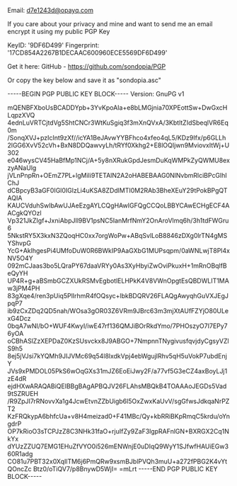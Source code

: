 Email: d7e1243d@opayq.com

If you care about your privacy and mine and want to send me an email encrypt it using my public PGP Key

KeyID: '9DF6D499'
Fingerprint: '17CD854A2267B1DECAAC600960ECE5569DF6D499'

Get it here:
GitHub - https://github.com/sondopia/PGP

Or copy the key below and save it as "sondopia.asc" 

-----BEGIN PGP PUBLIC KEY BLOCK-----
Version: GnuPG v1

mQENBFXboUsBCADDYpb+3YvKpoAIa+e8bLMGjnia70XPEottSw+DwGxcHLqpzXVQ
4ednLuVRTCjtdVg5ShtCNCr3WtKuSgiq3f3mXnQVxA/3KbtltZIdSbeqlVR6Eq0m
/SonqXVJ+pzIcInt9zXf//icYA1BeJAvwYYBFhco4xfeo4qL5/KDz9Ifx/p6GLLh
2lGG6XvV52cVh+BxN8DDQawvyLh/tRYf0Xkhg2+E8lOQIjwn9MviovxItWj+U302
e046wysCV45HaBfMp1NCj/A+5y8nXRukGpdJesmDuKqWMPkZyQWMU8exzyANaUlg
jVLnPnpRn+OEmZ7PL+lgMili9TETAlN2A2oHABEBAAG0NlNvbmRlciBPcGlhIChJ
dCBpcyB3aGF0IGl0IGlzLi4uKSA8ZDdlMTI0M2RAb3BheXEuY29tPokBPgQTAQIA
KAUCVduhSwIbAwUJAeEzgAYLCQgHAwIGFQgCCQoLBBYCAwECHgECF4AACgkQYOzl
Vp321JkZIgf+JxniAbpJIl9BV1psNC5IanMrfNmY2OnAroVlmq6h/3h1tdFWGru6
5NkstRY5X3kxN3ZQoqHC0xx7orgWoPw+ABqSvlLoB8846zDXg0lrTN4gMSYShvpG
YcG+AklhgesPi4UMfoDuW0R6BWkIP9AaGXbG1MUPsqpm/0aWNLwjT8Pl4xNV5O4Y
092mCJaas3bo5LQraPY67daaVRYy0As3XyHbyiZwOviPkuxH+1mRnOBqlfBeQyYH
UP4R+g+aBSmbGCZXUkRSMvEgbotlELHPkK4V8VWnOpgtEsQBDWLIT1MAw3jPM4PH
83gXqe4/ren3pUiq5PlIrhmR4fOQsyc+lbkBDQRV26FLAQgAwyqhGuVXJEgJpqP7
ib9zCxZDq2QD5nah/WOsa3gOR03Z6VRm9JBrc63m3mjXtAUfFZYjO80ULexG4Dcz
0bqA7wNI/bO+WUF4KwyI/iwE47rf136QMJiBOrRkdYmo/7PHOszyO7I7EPy76yOA
oCBhASlZzXEPDaZ0KzSUsvckx8J9ABGO+7NmpnnTNygivusfqvjdyCgsyVZlS9h5
8ej5jVJsi7kYQMh9JIJVMc69q54l8lxdkVpj4ebWgujIRhv5qH5uVokP7ubdEnjY
JVs9xPMDOL05PkS6wOqGXs31mJZ6EoEiJwy2F/a77vf5G3eCZ4axBoyLJj1zE4dR
ejdHXwARAQABiQElBBgBAgAPBQJV26FLAhsMBQkB4TOAAAoJEGDs5Vad9tSZRUEH
/R9ZpJI7rRNovvXa1g4JcwEtvnZZbUigb6l5OxZwxKaUvV/sgGfwsJdkqaNrPZT2
KzFRQkypA6bhfcUa+v8H4meizad0+F41MBc/Qy+kbRRiBKpRmqC5krdu/oYngdrP
OP7kRioO3sTCPJzZ8C3NHk31faO+rjuIfZy9ZaF3lgpRAFnlGN+BXRGX2Cq1NkYx
dYUzZZUQ7EMG1EHuZfVYO0i526mENWnjE0uDIqQ9WyY1SJfwfHAUiEGw360R1adg
CO81u7PBT32x0XqIlTM6j6PmQRw9xsmBJblPVQh3muU+a272fPBG2K4vYtQOncZc
Btz0/oTiQV7/p8BnywD5WjI=
=mLrt
-----END PGP PUBLIC KEY BLOCK-----
